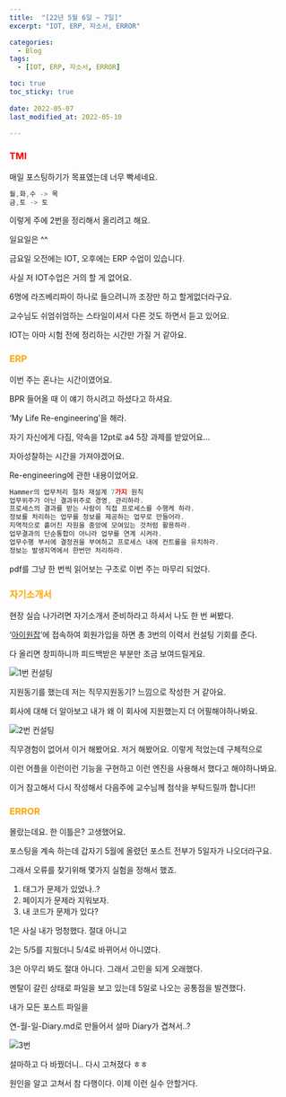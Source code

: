 ```yaml
---
title:  "[22년 5월 6일 ~ 7일]"
excerpt: "IOT, ERP, 자소서, ERROR"

categories:
  - Blog
tags:
  - [IOT, ERP, 자소서, ERROR]

toc: true
toc_sticky: true
 
date: 2022-05-07
last_modified_at: 2022-05-10

---
```


### <span style="color:red">TMI</span>

매일 포스팅하기가 목표였는데 너무 빡세네요.

```jsx
월,화,수 -> 목
금,토 -> 토
```

이렇게 주에 2번을 정리해서 올리려고 해요.

일요일은 ^^

금요일 오전에는 IOT, 오후에는 ERP 수업이 있습니다.

사실 저 IOT수업은 거의 할 게 없어요.

6명에 라즈베리파이 하나로 들으려니까 조장만 하고 할게없더라구요.

교수님도 쉬엄쉬엄하는 스타일이셔서 다른 것도 하면서 듣고 있어요.

IOT는 아마 시험 전에 정리하는 시간만 가질 거 같아요.

### <span style="color:orange">ERP</span>

이번 주는 혼나는 시간이였어요.

BPR 들어올 때 이 얘기 하시려고 하셨다고 하셔요. 

‘My Life Re-engineering’을 해라.

자기 자신에게 다짐, 약속을 12pt로 a4 5장 과제를 받았어요...

자아성찰하는 시간을 가져야겠어요.

Re-engineering에 관한 내용이었어요.

```jsx
Hammer의 업무처리 절차 재설계 7가지 원칙
업무위주가 아닌 결과위주로 경영, 관리하라.
프로세스의 결과를 받는 사람이 직접 프로세스를 수행케 하라.
정보를 처리하는 업무를 정보를 제공하는 업무로 만들어라.
지역적으로 흩어진 자원을 중앙에 모여있는 것처럼 활용하라.
업무결과의 단순통합이 아니라 업무를 연계 시켜라.
업무수행 부서에 결정권을 부여하고 프로세스 내에 컨트롤을 유치하라.
정보는 발생지역에서 한번만 처리하라.
```

pdf를 그냥 한 번씩 읽어보는 구조로 이번 주는 마무리 되었다. 

### <span style="color:orange">자기소개서</span>

현장 실습 나가려면 자기소개서 준비하라고 하셔서 나도 한 번 써봤다.

‘[아이원잡](https://www.ibkonejob.co.kr/jp/ctb/resumeAdvice.do)’에 접속하여 회원가입을 하면 총 3번의 이력서 컨설팅 기회를 준다.

다 올리면 창피하니까 피드백받은 부분만 조금 보여드릴게요.

![1번 컨설팅](https://user-images.githubusercontent.com/102167336/167642081-8f6c4e18-df60-4d43-8c9f-4c26105909b8.png)

지원동기를 했는데 저는 직무지원동기? 느낌으로 작성한 거 같아요.

회사에 대해 더 알아보고 내가 왜 이 회사에 지원했는지 더 어필해야하나봐요.

![2번 컨설팅](https://user-images.githubusercontent.com/102167336/167642091-efe3c916-3b89-41a0-b787-dff12a20761e.png)

직무경험이 없어서 이거 해봤어요. 저거 해봤어요. 이렇게 적었는데 구체적으로

이런 어플을 이런이런 기능을 구현하고 이런 엔진을 사용해서 했다고 해야하나봐요.

이거 참고해서 다시 작성해서 다음주에 교수님께 첨삭을 부탁드릴까 합니다!! 

### <span style="color:orange">ERROR</span>

몰랐는데요. 한 이틀은? 고생했어요.

포스팅을 계속 하는데 갑자기 5월에 올렸던 포스트 전부가 5일자가 나오더라구요.

그래서 오류를 찾기위해 몇가지 실험을 정해서 했죠.

1. 태그가 문제가 있었나..?
2. 페이지가 문제라 지워보자.
3. 내 코드가 문제가 있다?

1은 사실 내가 멍청했다. 절대 아니고

2는 5/5를 지웠더니 5/4로 바뀌어서 아니였다.

3은 아무리 봐도 절대 아니다. 그래서 고민을 되게 오래했다.

멘탈이 갈린 상태로 파일을 보고 있는데 5일로 나오는 공통점을 발견했다.

내가 모든 포스트 파일을

연-월-일-Diary.md로 만들어서 설마 Diary가 겹쳐서..?

![3번](https://user-images.githubusercontent.com/102167336/167642089-d4bed045-043c-4831-8c67-dc1a749fb9de.png)

설마하고 다 바꿨더니.. 다시 고쳐졌다 ㅎㅎ

원인을 알고 고쳐서 참 다행이다. 이제 이런 실수 안할거다.